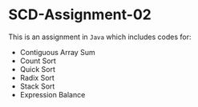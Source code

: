 # SCD-Assignment-02

This is an assignment in `Java` which includes codes for:
- Contiguous Array Sum
- Count Sort
- Quick Sort
- Radix Sort
- Stack Sort
- Expression Balance 
